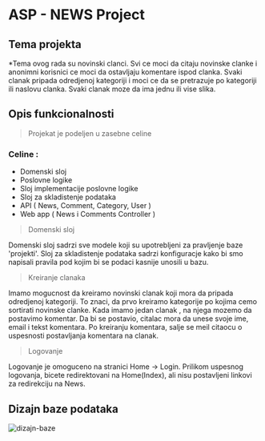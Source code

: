 # ASP - NEWS Project

## Tema projekta

*Tema ovog rada su novinski clanci. Svi ce moci da citaju novinske clanke i anonimni korisnici ce moci da ostavljaju komentare ispod clanka. Svaki clanak pripada odredjenoj kategoriji i moci ce da se pretrazuje po kategoriji ili naslovu clanka. Svaki clanak moze da ima jednu ili vise slika.

## Opis funkcionalnosti

> Projekat je podeljen u zasebne celine 

### Celine :

  - Domenski sloj
  - Poslovne logike
  - Sloj implementacije poslovne logike 
  - Sloj za skladistenje podataka
  - API ( News, Comment, Category, User ) 
  - Web app ( News i Comments Controller )
  
> Domenski sloj

Domenski sloj sadrzi sve modele koji su upotrebljeni za pravljenje baze 'projekti'. Sloj za skladistenje podataka sadrzi konfiguracje kako bi smo napisali pravila pod kojim bi se podaci kasnije unosili u bazu.
  
> Kreiranje clanaka

Imamo mogucnost da kreiramo novinski clanak koji mora da pripada odredjenoj kategoriji. To znaci, da prvo kreiramo kategorije po kojima cemo sortirati novinske clanke.
  Kada imamo jedan clanak , na njega mozemo da postavimo komentar. Da bi se postavio, citalac mora da unese svoje ime, email i tekst komentara. Po kreiranju komentara, salje se meil citaocu o uspesnosti postavljanja komentara na clanak. 
  
 > Logovanje 
 
 Logovanje je omoguceno na stranici Home -> Login. Prilikom uspesnog logovanja, bicete redirektovani na Home(Index), ali nisu postavljeni linkovi za redirekciju na News.
  
  ## Dizajn baze podataka
  
  ![dizajn-baze](https://www.photobox.co.uk/my/photo/full?photo_id=501935487090)
